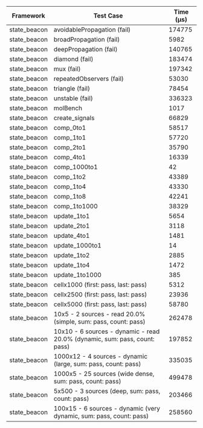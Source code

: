 | Framework | Test Case | Time (μs) |
| --- | --- | --- |
| state_beacon | avoidablePropagation (fail) | 174775 |
| state_beacon | broadPropagation (fail) | 5982 |
| state_beacon | deepPropagation (fail) | 140765 |
| state_beacon | diamond (fail) | 183474 |
| state_beacon | mux (fail) | 197342 |
| state_beacon | repeatedObservers (fail) | 53030 |
| state_beacon | triangle (fail) | 78454 |
| state_beacon | unstable (fail) | 336323 |
| state_beacon | molBench | 1017 |
| state_beacon | create_signals | 66829 |
| state_beacon | comp_0to1 | 58517 |
| state_beacon | comp_1to1 | 57720 |
| state_beacon | comp_2to1 | 35790 |
| state_beacon | comp_4to1 | 16339 |
| state_beacon | comp_1000to1 | 42 |
| state_beacon | comp_1to2 | 43389 |
| state_beacon | comp_1to4 | 43330 |
| state_beacon | comp_1to8 | 42241 |
| state_beacon | comp_1to1000 | 38329 |
| state_beacon | update_1to1 | 5654 |
| state_beacon | update_2to1 | 3118 |
| state_beacon | update_4to1 | 1481 |
| state_beacon | update_1000to1 | 14 |
| state_beacon | update_1to2 | 2885 |
| state_beacon | update_1to4 | 1472 |
| state_beacon | update_1to1000 | 385 |
| state_beacon | cellx1000 (first: pass, last: pass) | 5312 |
| state_beacon | cellx2500 (first: pass, last: pass) | 23936 |
| state_beacon | cellx5000 (first: pass, last: pass) | 58780 |
| state_beacon | 10x5 - 2 sources - read 20.0% (simple, sum: pass, count: pass) | 262478 |
| state_beacon | 10x10 - 6 sources - dynamic - read 20.0% (dynamic, sum: pass, count: pass) | 197852 |
| state_beacon | 1000x12 - 4 sources - dynamic (large, sum: pass, count: pass) | 335035 |
| state_beacon | 1000x5 - 25 sources (wide dense, sum: pass, count: pass) | 499478 |
| state_beacon | 5x500 - 3 sources (deep, sum: pass, count: pass) | 203466 |
| state_beacon | 100x15 - 6 sources - dynamic (very dynamic, sum: pass, count: pass) | 258560 |
